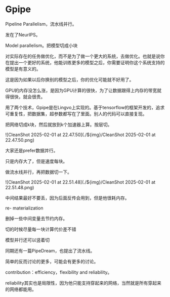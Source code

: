 # Gpipe

Pipeline Parallelism，流水线并行。

发在了NeurIPS。

Model parallelism。把模型切成小块

对实际存在的任务做优化，而不是为了做一个更大的系统，去做优化。也就是说你在提出一个更好的系统，他能训练更多的模型之后，你需要证明你这个系统支持的模型是有意义的。

这是因为如果以后你换别的模型之后，你的优化可能就不好用了。

GPU的内存没怎么涨，是因为GPU计算的很快，为了让数据跟得上内存的带宽就得很快，就会很贵。

用了两个技术，Gpipe是在Lingvo上实现的。基于tensorflow的框架开发的，追求可重复性，把数据集，超参数都写在了里面。别人的代码可以直接复现。

把网络切成k块，然后就放到k个加速器上算。按层切。

![CleanShot 2025-02-01 at 22.47.50](./${img}/CleanShot 2025-02-01 at 22.47.50.png)

大家还是prefer数据并行。

只是内存大了，但是速度每块。

做流水线并行，再把数据切一下。

![CleanShot 2025-02-01 at 22.51.48](./${img}/CleanShot 2025-02-01 at 22.51.48.png)

 

中间结果最好不要丢，因为后面反传会用到，但是他很耗内存。

re- materialization

删掉一些中间变量去节约内存。

切的时候尽量每一块计算代价差不错

模型并行还可以竖着切

同期还有一篇PipeDream，也提出了流水线。

简单的反而讨论的更多，可能会有更多的讨论。

contribution：efficiency，flexibility and reliability。

reliability其实也是局限性，因为他只能支持穿起来的网络，当然就是所有穿起来的网络都能用。